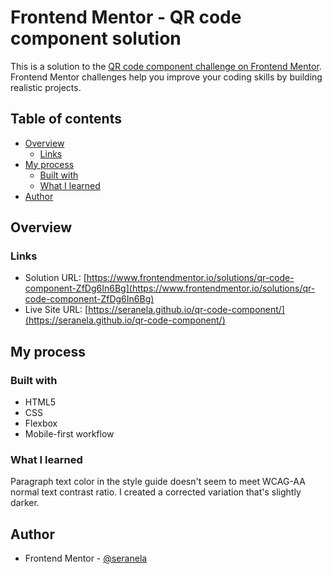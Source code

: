 # Frontend Mentor - QR code component solution

This is a solution to the [QR code component challenge on Frontend Mentor](https://www.frontendmentor.io/challenges/qr-code-component-iux_sIO_H). Frontend Mentor challenges help you improve your coding skills by building realistic projects. 

## Table of contents

- [Overview](#overview)
  - [Links](#links)
- [My process](#my-process)
  - [Built with](#built-with)
  - [What I learned](#what-i-learned)
- [Author](#author)

## Overview

### Links

- Solution URL: [https://www.frontendmentor.io/solutions/qr-code-component-ZfDg6In6Bg](https://www.frontendmentor.io/solutions/qr-code-component-ZfDg6In6Bg)
- Live Site URL: [https://seranela.github.io/qr-code-component/](https://seranela.github.io/qr-code-component/)

## My process

### Built with

- HTML5
- CSS
- Flexbox
- Mobile-first workflow

### What I learned

Paragraph text color in the style guide doesn't seem to meet WCAG-AA normal text contrast ratio. I created a corrected variation that's slightly darker.

## Author

- Frontend Mentor - [@seranela](https://www.frontendmentor.io/profile/seranela)
